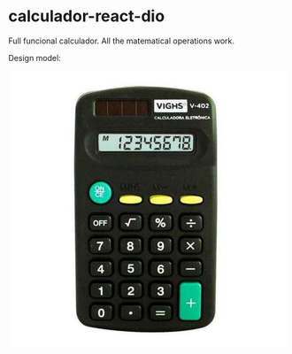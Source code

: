 # calculador-react-dio

Full funcional calculador. All the matematical operations work. 

Design model:

<img src="./src/assets/images/img.jpg">
